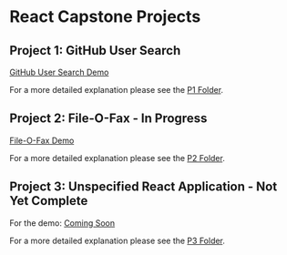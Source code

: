 # React Capstone Projects

## Project 1: GitHub User Search
[GitHub User Search Demo](https://github.com/troveofgems/react/tree/main/p1)

For a more detailed explanation please see the [P1 Folder](https://github.com/troveofgems/react/tree/main/p1).

## Project 2: File-O-Fax - In Progress
[File-O-Fax Demo](https://github.com/troveofgems/react/tree/main/p1)

For a more detailed explanation please see the [P2 Folder](https://github.com/troveofgems/react/tree/main/p2).

## Project 3: Unspecified React Application - Not Yet Complete
For the demo: [Coming Soon]()

For a more detailed explanation please see the [P3 Folder](https://github.com/troveofgems/react/tree/main/p3).